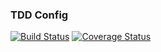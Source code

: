 ### TDD Config
[![Build Status](https://travis-ci.org/VagnerSilva/TDD.svg?branch=master)](https://travis-ci.org/VagnerSilva/TDD) [![Coverage Status](https://coveralls.io/repos/github/VagnerSilva/TDD/badge.svg?branch=master)](https://coveralls.io/github/VagnerSilva/TDD?branch=master)
